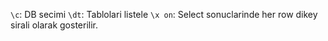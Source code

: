 `\c`: DB secimi
`\dt`: Tablolari listele
`\x on`: Select sonuclarinde her row dikey sirali olarak gosterilir.

